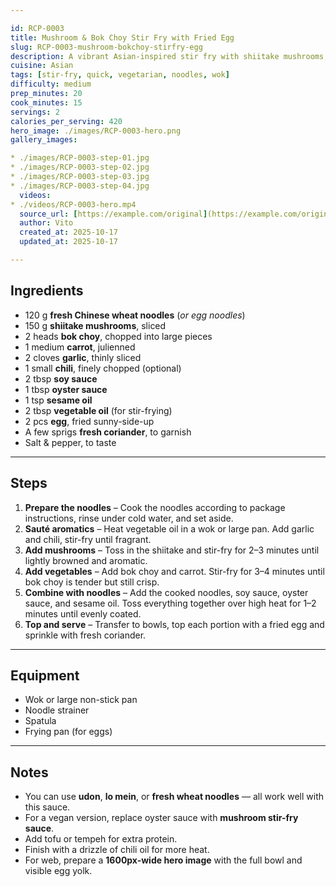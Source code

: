 ```yaml
---

id: RCP-0003
title: Mushroom & Bok Choy Stir Fry with Fried Egg
slug: RCP-0003-mushroom-bokchoy-stirfry-egg
description: A vibrant Asian-inspired stir fry with shiitake mushrooms, bok choy, carrots, and coriander — finished with a golden fried egg on top.
cuisine: Asian
tags: [stir-fry, quick, vegetarian, noodles, wok]
difficulty: medium
prep_minutes: 20
cook_minutes: 15
servings: 2
calories_per_serving: 420
hero_image: ./images/RCP-0003-hero.png
gallery_images:

* ./images/RCP-0003-step-01.jpg
* ./images/RCP-0003-step-02.jpg
* ./images/RCP-0003-step-03.jpg
* ./images/RCP-0003-step-04.jpg
  videos:
* ./videos/RCP-0003-hero.mp4
  source_url: [https://example.com/original](https://example.com/original)
  author: Vito
  created_at: 2025-10-17
  updated_at: 2025-10-17

---
```


## Ingredients

* 120 g **fresh Chinese wheat noodles** (*or egg noodles*)
* 150 g **shiitake mushrooms**, sliced
* 2 heads **bok choy**, chopped into large pieces
* 1 medium **carrot**, julienned
* 2 cloves **garlic**, thinly sliced
* 1 small **chili**, finely chopped (optional)
* 2 tbsp **soy sauce**
* 1 tbsp **oyster sauce**
* 1 tsp **sesame oil**
* 2 tbsp **vegetable oil** (for stir-frying)
* 2 pcs **egg**, fried sunny-side-up
* A few sprigs **fresh coriander**, to garnish
* Salt & pepper, to taste

---

## Steps

1. **Prepare the noodles** – Cook the noodles according to package instructions, rinse under cold water, and set aside.
2. **Sauté aromatics** – Heat vegetable oil in a wok or large pan. Add garlic and chili, stir-fry until fragrant.
3. **Add mushrooms** – Toss in the shiitake and stir-fry for 2–3 minutes until lightly browned and aromatic.
4. **Add vegetables** – Add bok choy and carrot. Stir-fry for 3–4 minutes until bok choy is tender but still crisp.
5. **Combine with noodles** – Add the cooked noodles, soy sauce, oyster sauce, and sesame oil. Toss everything together over high heat for 1–2 minutes until evenly coated.
6. **Top and serve** – Transfer to bowls, top each portion with a fried egg and sprinkle with fresh coriander.

---

## Equipment

* Wok or large non-stick pan
* Noodle strainer
* Spatula
* Frying pan (for eggs)

---

## Notes

* You can use **udon**, **lo mein**, or **fresh wheat noodles** — all work well with this sauce.
* For a vegan version, replace oyster sauce with **mushroom stir-fry sauce**.
* Add tofu or tempeh for extra protein.
* Finish with a drizzle of chili oil for more heat.
* For web, prepare a **1600px-wide hero image** with the full bowl and visible egg yolk.


